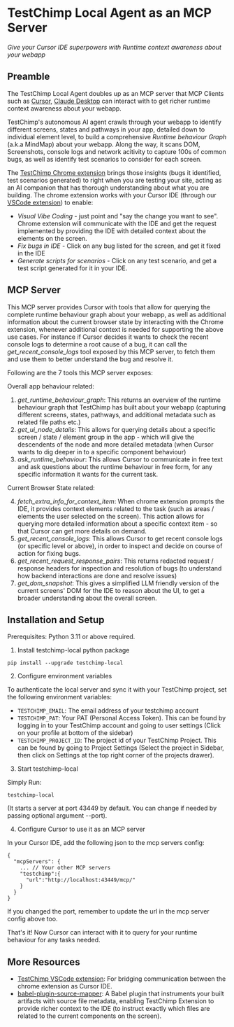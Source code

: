# TestChimp Local Agent as an MCP Server

*Give your Cursor IDE superpowers with Runtime context awareness about your webapp*

## Preamble

The TestChimp Local Agent doubles up as an MCP server that MCP Clients such as [Cursor](https://cursor.so), [Claude Desktop](https://claude.ai/download) can interact with to get richer runtime context awareness about your webapp.

TestChimp's autonomous AI agent crawls through your webapp to identify different screens, states and pathways in your app, detailed down to individual element level, to build a comprehensive *Runtime behaviour Graph* (a.k.a MindMap) about your webapp. 
Along the way, it scans DOM, Screenshots, console logs and network acitivity to capture 100s of common bugs, as well as identify test scenarios to consider for each screen.

The [TestChimp Chrome extension](https://chromewebstore.google.com/detail/testchimp-ai-co-pilot-for/ailhophdeloancmhdklbbkobcbbnbglm) brings those insights (bugs it identified, test scenarios generated) to right when you are testing your site, acting as an AI companion that has thorough understanding about what you are building.
The chrome extension works with your Cursor IDE (through our [VSCode extension](https://github.com/awarelabshq/testchimp-sdk/tree/main/frontend/vs-ext)) to enable:
- *Visual Vibe Coding* - just point and "say the change you want to see". Chrome extension will communicate with the IDE and get the request implemented by providing the IDE with detailed context about the elements on the screen.
- *Fix bugs in IDE* - Click on any bug listed for the screen, and get it fixed in the IDE
- *Generate scripts for scenarios* - Click on any test scenario, and get a test script generated for it in your IDE.

## MCP Server

This MCP server provides Cursor with tools that allow for querying the complete runtime behaviour graph about your webapp, as well as additional information about the current browser state by interacting with the Chrome extension, whenever additional context is needed for supporting the above use cases. 
For instance if Cursor decides it wants to check the recent console logs to determine a root cause of a bug, it can call the *get_recent_console_logs* tool exposed by this MCP server, to fetch them and use them to better understand the bug and resolve it.

Following are the 7 tools this MCP server exposes:

Overall app behaviour related:

1. *get_runtime_behaviour_graph*: This returns an overview of the runtime behaviour graph that TestChimp has built about your webapp (capturing different screens, states, pathways, and additional metadata such as related file paths etc.)
2. *get_ui_node_details*: This allows for querying details about a specific screen / state / element group in the app - which will give the descendents of the node and more detailed metadata (when Cursor wants to dig deeper in to a specific component behaviour)
3. *ask_runtime_behaviour*: This allows Cursor to communicate in free text and ask questions about the runtime behaviour in free form, for any specific information it wants for the current task.

Current Browser State related:

4. *fetch_extra_info_for_context_item*: When chrome extension prompts the IDE, it provides context elements related to the task (such as areas / elements the user selected on the screen). This action allows for querying more detailed information about a specific context item - so that Cursor can get more details on demand.
5. *get_recent_console_logs*: This allows Cursor to get recent console logs (or specific level or above), in order to inspect and decide on course of action for fixing bugs.
6. *get_recent_request_response_pairs*: This returns redacted request / response headers for inspection and resolution of bugs (to understand how backend interactions are done and resolve issues)
7. *get_dom_snapshot*: This gives a simplified LLM friendly version of the current screens' DOM for the IDE to reason about the UI, to get a broader understanding about the overall screen.

## Installation and Setup

Prerequisites: Python 3.11 or above required.

1. Install testchimp-local python package

```
pip install --upgrade testchimp-local
```

2. Configure environment variables

To authenticate the local server and sync it with your TestChimp project, set the following environment variables:

- `TESTCHIMP_EMAIL`: The email address of your testchimp account
- `TESTCHIMP_PAT`: Your PAT (Personal Access Token). This can be found by logging in to your TestChimp account and going to user settings (Click on your profile at bottom of the sidebar)
- `TESTCHIMP_PROJECT_ID`: The project id of your TestChimp Project. This can be found by going to Project Settings (Select the project in Sidebar, then click on Settings at the top right corner of the projects drawer).
  
3. Start testchimp-local

Simply Run:
```
testchimp-local
```

(It starts a server at port 43449 by default. You can change if needed by passing optional argument --port).

4. Configure Cursor to use it as an MCP server

In your Cursor IDE, add the following json to the mcp servers config:
```
{
  "mcpServers": {
    ... // Your other MCP servers
    "testchimp":{
      "url":"http://localhost:43449/mcp/"
    }
  }
}
```

If you changed the port, remember to update the url in the mcp server config above too.

That's it! Now Cursor can interact with it to query for your runtime behaviour for any tasks needed.

## More Resources

- [TestChimp VSCode extension](https://github.com/awarelabshq/testchimp-sdk/tree/main/frontend/vs-ext): For bridging communication between the chrome extension as Cursor IDE.
- [babel-plugin-source-mapper](https://github.com/awarelabshq/testchimp-sdk/tree/main/builders/babel): A Babel plugin that instruments your built artifacts with source file metadata, enabling TestChimp Extension to provide richer context to the IDE (to instruct exactly which files are related to the current components on the screen).
  
